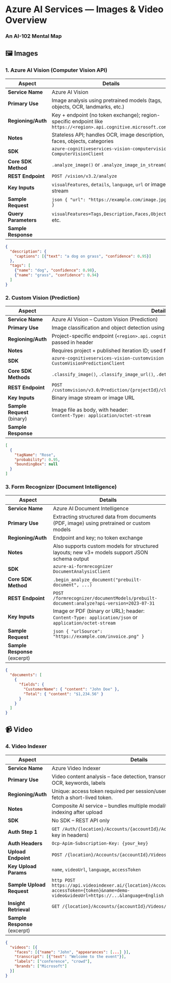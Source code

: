 # Azure AI Services — Images & Video Overview 
### An AI-102 Mental Map
## 🖼️ **Images**
### 1. **Azure AI Vision (Computer Vision API)**

| **Aspect**            | **Details** |
|-----------------------|-------------|
| **Service Name**      | Azure AI Vision |
| **Primary Use**       | Image analysis using pretrained models (tags, objects, OCR, landmarks, etc.) |
| **Regioning/Auth**    | Key + endpoint (no token exchange); region-specific endpoint like `https://<region>.api.cognitive.microsoft.com/` |
| **Notes**             | Stateless API; handles OCR, image description, faces, objects, categories |
| **SDK**               | `azure-cognitiveservices-vision-computervision`<br>`ComputerVisionClient` |
| **Core SDK Method**   | `.analyze_image()` or `.analyze_image_in_stream()` |
| **REST Endpoint**     | `POST /vision/v3.2/analyze` |
| **Key Inputs**        | `visualFeatures`, `details`, `language`, `url` or image stream |
| **Sample Request**    | ```json { "url": "https://example.com/image.jpg" }```
| **Query Parameters**  | `visualFeatures=Tags,Description,Faces,Objects`, etc. |
| **Sample Response**   |
```json
{
  "description": {
    "captions": [{"text": "a dog on grass", "confidence": 0.95}]
  },
  "tags": [
    {"name": "dog", "confidence": 0.98},
    {"name": "grass", "confidence": 0.94}
  ]
}
```
### 2. **Custom Vision (Prediction)**

| **Aspect**            | **Details** |
|-----------------------|-------------|
| **Service Name**      | Azure AI Vision – Custom Vision (Prediction) |
| **Primary Use**       | Image classification and object detection using custom-trained models |
| **Regioning/Auth**    | Project-specific endpoint (`<region>.api.cognitive.microsoft.com`); prediction key passed in header |
| **Notes**             | Requires project + published iteration ID; used for model inference only (not training) |
| **SDK**               | `azure-cognitiveservices-vision-customvision`<br>`CustomVisionPredictionClient` |
| **Core SDK Methods**  | `.classify_image()`, `.classify_image_url()`, `.detect_image()` |
| **REST Endpoint**     | ``` POST /customvision/v3.0/Prediction/{projectId}/classify/iterations/{iterationName}/image ```
| **Key Inputs**        | Binary image stream or image URL |
| **Sample Request** (binary) | Image file as body, with header:<br>`Content-Type: application/octet-stream` |
| **Sample Response**   |
```json
[
  {
    "tagName": "Rose",
    "probability": 0.95,
    "boundingBox": null
  }
]
```
### 3. **Form Recognizer (Document Intelligence)**

| **Aspect**            | **Details** |
|-----------------------|-------------|
| **Service Name**      | Azure AI Document Intelligence |
| **Primary Use**       | Extracting structured data from documents (PDF, image) using pretrained or custom models |
| **Regioning/Auth**    | Endpoint and key; no token exchange |
| **Notes**             | Also supports custom models for structured layouts; new v3+ models support JSON schema output |
| **SDK**               | `azure-ai-formrecognizer`<br>`DocumentAnalysisClient` |
| **Core SDK Method**   | `.begin_analyze_document("prebuilt-document", ...)` |
| **REST Endpoint**     |```POST /formrecognizer/documentModels/prebuilt-document:analyze?api-version=2023-07-31```
| **Key Inputs**        | Image or PDF (binary or URL); header: `Content-Type: application/json` or `application/octet-stream` |
| **Sample Request**    |```json { "urlSource": "https://example.com/invoice.png" }```
| **Sample Response** (excerpt) |
```json
{
  "documents": [
    {
      "fields": {
        "CustomerName": { "content": "John Doe" },
        "Total": { "content": "$1,234.56" }
      }
    }
  ]
}
```
## 📹 **Video**
### 4. **Video Indexer**

| **Aspect**            | **Details** |
|-----------------------|-------------|
| **Service Name**      | Azure Video Indexer |
| **Primary Use**       | Video content analysis – face detection, transcript, scene segmentation, OCR, keywords, labels |
| **Regioning/Auth**    | Unique: access token required per session/user; not via ARM auth. Must fetch a short-lived token. |
| **Notes**             | Composite AI service – bundles multiple modalities; asynchronous indexing after upload |
| **SDK**               | No SDK – REST API only |
| **Auth Step 1**       | `GET /Auth/{location}/Accounts/{accountId}/AccessToken` (requires API key in headers) |
| **Auth Headers**      | `Ocp-Apim-Subscription-Key: {your_key}` |
| **Upload Endpoint**   | ```POST /{location}/Accounts/{accountId}/Videos```
| **Key Upload Params** | `name`, `videoUrl`, `language`, `accessToken` |
| **Sample Upload Request** |```http POST https://api.videoindexer.ai/{location}/Accounts/{accountId}/Videos?accessToken={token}&name=demo-video&videoUrl=https://...&language=English```
| **Insight Retrieval** |```GET /{location}/Accounts/{accountId}/Videos/{videoId}/Index```
| **Sample Response** (excerpt) |
```json
{
  "videos": [{
    "faces": [{"name": "John", "appearances": [...] }],
    "transcript": [{"text": "Welcome to the event"}],
    "labels": ["conference", "crowd"],
    "brands": ["Microsoft"]
  }]
}
```
